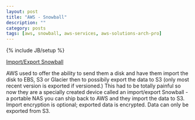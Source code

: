 ```yaml
---
layout: post
title: "AWS - Snowball"
description: ""
category: posts
tags: [aws, snowball, aws-services, aws-solutions-arch-pro]
---
```

{% include JB/setup %}

[Import/Export Snowball](https://aws.amazon.com/importexport/)

AWS used to offer the ability to send them a disk and have them import the disk to EBS, S3 or Glacier then to possibily export the data to S3 (only most recent version is exported if versioned.) This had to be totally painful so now they are a specially created device called an import/export Snowball - a portable NAS you can ship back to AWS and they import the data to S3. Import encryption is optional; exported data is encrypted. Data can only be exported from S3.

